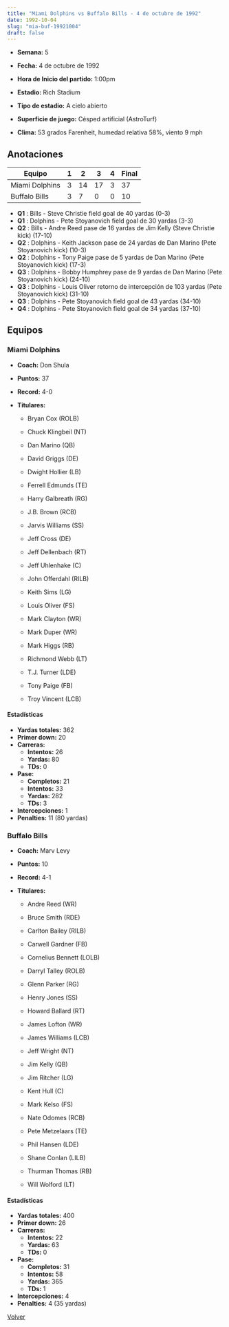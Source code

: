 ```yaml
---
title: "Miami Dolphins vs Buffalo Bills - 4 de octubre de 1992"
date: 1992-10-04
slug: "mia-buf-19921004"
draft: false
---
```


* **Semana:** 5
* **Fecha:** 4 de octubre de 1992

* **Hora de Inicio del partido:** 1:00pm
* **Estadio:** Rich Stadium
* **Tipo de estadio:** A cielo abierto
* **Superficie de juego:** Césped artificial (AstroTurf)
* **Clima:** 53 grados Farenheit, humedad relativa 58%, viento 9 mph





## Anotaciones
| Equipo | 1 | 2 | 3 | 4 | Final |
|--------|---|---|---|---|-------|
| Miami Dolphins  | 3 | 14 | 17 | 3  | 37 |
| Buffalo Bills  | 3 | 7 | 0 | 0  | 10 |
* **Q1** : Bills - Steve Christie field goal de 40 yardas (0-3)
* **Q1** : Dolphins - Pete Stoyanovich field goal de 30 yardas (3-3)
* **Q2** : Bills - Andre Reed pase de 16 yardas de Jim Kelly (Steve Christie kick) (17-10)
* **Q2** : Dolphins - Keith Jackson pase de 24 yardas de Dan Marino (Pete Stoyanovich kick) (10-3)
* **Q2** : Dolphins - Tony Paige pase de 5 yardas de Dan Marino (Pete Stoyanovich kick) (17-3)
* **Q3** : Dolphins - Bobby Humphrey pase de 9 yardas de Dan Marino (Pete Stoyanovich kick) (24-10)
* **Q3** : Dolphins - Louis Oliver retorno de intercepción de 103 yardas (Pete Stoyanovich kick) (31-10)
* **Q3** : Dolphins - Pete Stoyanovich field goal de 43 yardas (34-10)
* **Q4** : Dolphins - Pete Stoyanovich field goal de 34 yardas (37-10)


## Equipos


### Miami Dolphins
* **Coach:** Don Shula
* **Puntos:** 37
* **Record:** 4-0
* **Titulares:** 

  * Bryan Cox (ROLB) 

  * Chuck Klingbeil (NT) 

  * Dan Marino (QB) 

  * David Griggs (DE) 

  * Dwight Hollier (LB) 

  * Ferrell Edmunds (TE) 

  * Harry Galbreath (RG) 

  * J.B. Brown (RCB) 

  * Jarvis Williams (SS) 

  * Jeff Cross (DE) 

  * Jeff Dellenbach (RT) 

  * Jeff Uhlenhake (C) 

  * John Offerdahl (RILB) 

  * Keith Sims (LG) 

  * Louis Oliver (FS) 

  * Mark Clayton (WR) 

  * Mark Duper (WR) 

  * Mark Higgs (RB) 

  * Richmond Webb (LT) 

  * T.J. Turner (LDE) 

  * Tony Paige (FB) 

  * Troy Vincent (LCB) 

#### Estadísticas
* **Yardas totales:** 362
* **Primer down:** 20
* **Carreras:**
  * **Intentos:** 26
  * **Yardas:** 80
  * **TDs:** 0
* **Pase:**
  * **Completos:** 21
  * **Intentos:** 33
  * **Yardas:** 282
  * **TDs:** 3
* **Intercepciones:** 1
* **Penalties:** 11 (80 yardas)

### Buffalo Bills
* **Coach:** Marv Levy
* **Puntos:** 10
* **Record:** 4-1
* **Titulares:** 

  * Andre Reed (WR) 

  * Bruce Smith (RDE) 

  * Carlton Bailey (RILB) 

  * Carwell Gardner (FB) 

  * Cornelius Bennett (LOLB) 

  * Darryl Talley (ROLB) 

  * Glenn Parker (RG) 

  * Henry Jones (SS) 

  * Howard Ballard (RT) 

  * James Lofton (WR) 

  * James Williams (LCB) 

  * Jeff Wright (NT) 

  * Jim Kelly (QB) 

  * Jim Ritcher (LG) 

  * Kent Hull (C) 

  * Mark Kelso (FS) 

  * Nate Odomes (RCB) 

  * Pete Metzelaars (TE) 

  * Phil Hansen (LDE) 

  * Shane Conlan (LILB) 

  * Thurman Thomas (RB) 

  * Will Wolford (LT) 

#### Estadísticas
* **Yardas totales:** 400
* **Primer down:** 26
* **Carreras:**
  * **Intentos:** 22
  * **Yardas:** 63
  * **TDs:** 0
* **Pase:**
  * **Completos:** 31
  * **Intentos:** 58
  * **Yardas:** 365
  * **TDs:** 1
* **Intercepciones:** 4
* **Penalties:** 4 (35 yardas)


[Volver](/historia/1992)

